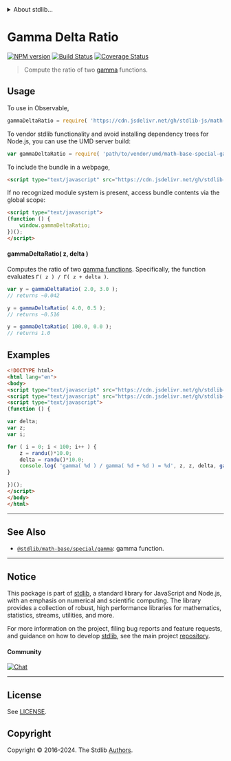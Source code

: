 <!--

@license Apache-2.0

Copyright (c) 2018 The Stdlib Authors.

Licensed under the Apache License, Version 2.0 (the "License");
you may not use this file except in compliance with the License.
You may obtain a copy of the License at

   http://www.apache.org/licenses/LICENSE-2.0

Unless required by applicable law or agreed to in writing, software
distributed under the License is distributed on an "AS IS" BASIS,
WITHOUT WARRANTIES OR CONDITIONS OF ANY KIND, either express or implied.
See the License for the specific language governing permissions and
limitations under the License.

-->


<details>
  <summary>
    About stdlib...
  </summary>
  <p>We believe in a future in which the web is a preferred environment for numerical computation. To help realize this future, we've built stdlib. stdlib is a standard library, with an emphasis on numerical and scientific computation, written in JavaScript (and C) for execution in browsers and in Node.js.</p>
  <p>The library is fully decomposable, being architected in such a way that you can swap out and mix and match APIs and functionality to cater to your exact preferences and use cases.</p>
  <p>When you use stdlib, you can be absolutely certain that you are using the most thorough, rigorous, well-written, studied, documented, tested, measured, and high-quality code out there.</p>
  <p>To join us in bringing numerical computing to the web, get started by checking us out on <a href="https://github.com/stdlib-js/stdlib">GitHub</a>, and please consider <a href="https://opencollective.com/stdlib">financially supporting stdlib</a>. We greatly appreciate your continued support!</p>
</details>

# Gamma Delta Ratio

[![NPM version][npm-image]][npm-url] [![Build Status][test-image]][test-url] [![Coverage Status][coverage-image]][coverage-url] <!-- [![dependencies][dependencies-image]][dependencies-url] -->

> Compute the ratio of two [gamma][@stdlib/math/base/special/gamma] functions.



<section class="usage">

## Usage

To use in Observable,

```javascript
gammaDeltaRatio = require( 'https://cdn.jsdelivr.net/gh/stdlib-js/math-base-special-gamma-delta-ratio@umd/browser.js' )
```

To vendor stdlib functionality and avoid installing dependency trees for Node.js, you can use the UMD server build:

```javascript
var gammaDeltaRatio = require( 'path/to/vendor/umd/math-base-special-gamma-delta-ratio/index.js' )
```

To include the bundle in a webpage,

```html
<script type="text/javascript" src="https://cdn.jsdelivr.net/gh/stdlib-js/math-base-special-gamma-delta-ratio@umd/browser.js"></script>
```

If no recognized module system is present, access bundle contents via the global scope:

```html
<script type="text/javascript">
(function () {
    window.gammaDeltaRatio;
})();
</script>
```

#### gammaDeltaRatio( z, delta )

Computes the ratio of two [gamma functions][@stdlib/math/base/special/gamma]. Specifically, the function evaluates `Γ( z ) / Γ( z + delta )`.

```javascript
var y = gammaDeltaRatio( 2.0, 3.0 );
// returns ~0.042

y = gammaDeltaRatio( 4.0, 0.5 );
// returns ~0.516

y = gammaDeltaRatio( 100.0, 0.0 );
// returns 1.0
```

</section>

<!-- /.usage -->

<section class="examples">

## Examples

<!-- eslint no-undef: "error" -->

```html
<!DOCTYPE html>
<html lang="en">
<body>
<script type="text/javascript" src="https://cdn.jsdelivr.net/gh/stdlib-js/random-base-randu@umd/browser.js"></script>
<script type="text/javascript" src="https://cdn.jsdelivr.net/gh/stdlib-js/math-base-special-gamma-delta-ratio@umd/browser.js"></script>
<script type="text/javascript">
(function () {

var delta;
var z;
var i;

for ( i = 0; i < 100; i++ ) {
    z = randu()*10.0;
    delta = randu()*10.0;
    console.log( 'gamma( %d ) / gamma( %d + %d ) = %d', z, z, delta, gammaDeltaRatio( z, delta ) );
}

})();
</script>
</body>
</html>
```

</section>

<!-- /.examples -->

<!-- Section for related `stdlib` packages. Do not manually edit this section, as it is automatically populated. -->

<section class="related">

* * *

## See Also

-   <span class="package-name">[`@stdlib/math-base/special/gamma`][@stdlib/math/base/special/gamma]</span><span class="delimiter">: </span><span class="description">gamma function.</span>

</section>

<!-- /.related -->

<!-- Section for all links. Make sure to keep an empty line after the `section` element and another before the `/section` close. -->


<section class="main-repo" >

* * *

## Notice

This package is part of [stdlib][stdlib], a standard library for JavaScript and Node.js, with an emphasis on numerical and scientific computing. The library provides a collection of robust, high performance libraries for mathematics, statistics, streams, utilities, and more.

For more information on the project, filing bug reports and feature requests, and guidance on how to develop [stdlib][stdlib], see the main project [repository][stdlib].

#### Community

[![Chat][chat-image]][chat-url]

---

## License

See [LICENSE][stdlib-license].


## Copyright

Copyright &copy; 2016-2024. The Stdlib [Authors][stdlib-authors].

</section>

<!-- /.stdlib -->

<!-- Section for all links. Make sure to keep an empty line after the `section` element and another before the `/section` close. -->

<section class="links">

[npm-image]: http://img.shields.io/npm/v/@stdlib/math-base-special-gamma-delta-ratio.svg
[npm-url]: https://npmjs.org/package/@stdlib/math-base-special-gamma-delta-ratio

[test-image]: https://github.com/stdlib-js/math-base-special-gamma-delta-ratio/actions/workflows/test.yml/badge.svg?branch=v0.2.0
[test-url]: https://github.com/stdlib-js/math-base-special-gamma-delta-ratio/actions/workflows/test.yml?query=branch:v0.2.0

[coverage-image]: https://img.shields.io/codecov/c/github/stdlib-js/math-base-special-gamma-delta-ratio/main.svg
[coverage-url]: https://codecov.io/github/stdlib-js/math-base-special-gamma-delta-ratio?branch=main

<!--

[dependencies-image]: https://img.shields.io/david/stdlib-js/math-base-special-gamma-delta-ratio.svg
[dependencies-url]: https://david-dm.org/stdlib-js/math-base-special-gamma-delta-ratio/main

-->

[chat-image]: https://img.shields.io/gitter/room/stdlib-js/stdlib.svg
[chat-url]: https://app.gitter.im/#/room/#stdlib-js_stdlib:gitter.im

[stdlib]: https://github.com/stdlib-js/stdlib

[stdlib-authors]: https://github.com/stdlib-js/stdlib/graphs/contributors

[umd]: https://github.com/umdjs/umd
[es-module]: https://developer.mozilla.org/en-US/docs/Web/JavaScript/Guide/Modules

[deno-url]: https://github.com/stdlib-js/math-base-special-gamma-delta-ratio/tree/deno
[deno-readme]: https://github.com/stdlib-js/math-base-special-gamma-delta-ratio/blob/deno/README.md
[umd-url]: https://github.com/stdlib-js/math-base-special-gamma-delta-ratio/tree/umd
[umd-readme]: https://github.com/stdlib-js/math-base-special-gamma-delta-ratio/blob/umd/README.md
[esm-url]: https://github.com/stdlib-js/math-base-special-gamma-delta-ratio/tree/esm
[esm-readme]: https://github.com/stdlib-js/math-base-special-gamma-delta-ratio/blob/esm/README.md
[branches-url]: https://github.com/stdlib-js/math-base-special-gamma-delta-ratio/blob/main/branches.md

[stdlib-license]: https://raw.githubusercontent.com/stdlib-js/math-base-special-gamma-delta-ratio/main/LICENSE

<!-- <related-links> -->

[@stdlib/math/base/special/gamma]: https://github.com/stdlib-js/math-base-special-gamma/tree/umd

<!-- </related-links> -->

</section>

<!-- /.links -->
